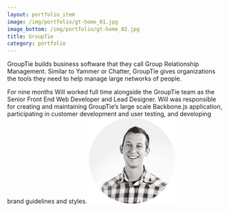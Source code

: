 ```yaml
---
layout: portfolio_item
image: /img/portfolio/gt-home_01.jpg
image_bottom: /img/portfolio/gt-home_02.jpg
title: GroupTie
category: portfolio
---
```


GroupTie builds business software that they call Group Relationship Management. Similar to Yammer or Chatter, GroupTie gives organizations the tools they need to help manage large networks of people. 

<p class="author" markdown="1">
  For nine months Will worked full time alongside the GroupTie team as the Senior Front End Web Developer and Lead Designer. Will was responsible for creating and maintaining GroupTie’s large scale Backbone.js application, participating in customer development and user testing, and developing brand guidelines and styles.
  <img src="/img/portraits/will-round.png" alt="" class="profile">
</p>
